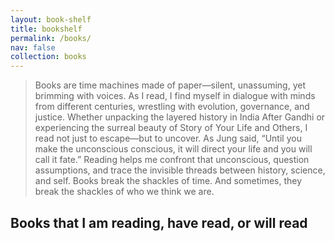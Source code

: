 ```yaml
---
layout: book-shelf
title: bookshelf
permalink: /books/
nav: false
collection: books
---
```


> Books are time machines made of paper—silent, unassuming, yet brimming with voices. As I read, I find myself in dialogue with minds from different centuries, wrestling with evolution, governance, and justice. Whether unpacking the layered history in India After Gandhi or experiencing the surreal beauty of Story of Your Life and Others, I read not just to escape—but to uncover.
> As Jung said, “Until you make the unconscious conscious, it will direct your life and you will call it fate.” Reading helps me confront that unconscious, question assumptions, and trace the invisible threads between history, science, and self.
> Books break the shackles of time. And sometimes, they break the shackles of who we think we are. 

## Books that I am reading, have read, or will read
